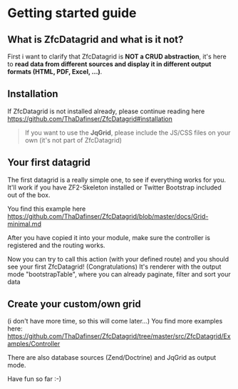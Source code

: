# Getting started guide

## What is ZfcDatagrid and what is it not?
First i want to clarify that ZfcDatagrid is **NOT a CRUD abstraction**, 
it's here to **read data from different sources and display it in different output formats (HTML, PDF, Excel, ...)**.

## Installation
If ZfcDatagrid is not installed already, please continue reading here https://github.com/ThaDafinser/ZfcDatagrid#installation

> If you want to use the **JqGrid**, please include the JS/CSS files on your own (it's not part of ZfcDatagrid)

## Your first datagrid
The first datagrid is a really simple one, to see if everything works for you. 
It'll work if you have ZF2-Skeleton installed or Twitter Bootstrap included out of the box.

You find this example here https://github.com/ThaDafinser/ZfcDatagrid/blob/master/docs/Grid-minimal.md

After you have copied it into your module, make sure the controller is registered and the routing works.

Now you can try to call this action (with your defined route) and you should see your first ZfcDatagrid! (Congratulations)
It's renderer with the output mode "bootstrapTable", where you can already paginate, filter and sort your data

## Create your custom/own grid
(i don't have more time, so this will come later...)
You find more examples here: https://github.com/ThaDafinser/ZfcDatagrid/tree/master/src/ZfcDatagrid/Examples/Controller

There are also database sources (Zend/Doctrine) and JqGrid as output mode.

Have fun so far :-)

